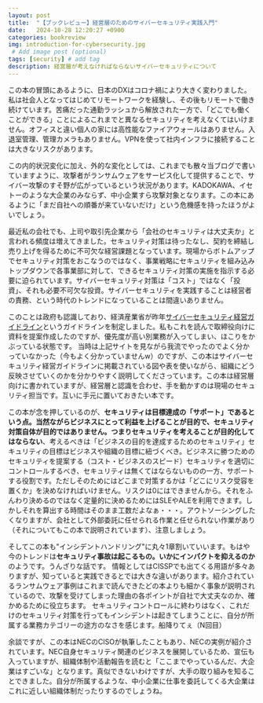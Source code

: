 ```yaml
---
layout: post
title:  "【ブックレビュー】経営層のためのサイバーセキュリティ実践入門"
date:   2024-10-28 12:20:27 +0900
categories: bookreview
img: introduction-for-cybersecurity.jpg
 # Add image post (optional)
tags: [security] # add tag
description: 経営層が考えなければならないサイバーセキュリティについて
---
```


この本の冒頭にあるように、日本のDXはコロナ禍により大きく変わりました。私は社会人となってはじめてリモートワークを経験し、その後もリモートで働き続けています。苦痛だった通勤ラッシュから解放された一方で、「どこでも働くことができる」ことによるこれまでと異なるセキュリティを考えなくてはいけません。オフィスと違い個人の家には高性能なファイアウォールはありません。入退室管理、管理カメラもありません。VPNを使って社内インフラに接続することは大きなリスクがあります。

この内的状況変化に加え、外的な変化としては、これまでも散々当ブログで書いていますように、攻撃者がランサムウェアをサービス化して提供することで、サイバー攻撃のすそ野が広がっているという状況があります。KADOKAWA、イセトーのような大企業のみならず、中小企業すら攻撃対象となります。この本にあるように「まだ自社への順番が来ていないだけ」という危機感を持ったほうがよいでしょう。

最近私の会社でも、上司や取引先企業から「会社のセキュリティは大丈夫か」と言われる頻度は増えてきました。セキュリティ対策は待ったなし、契約を締結し売り上げを得るために不可欠な経営課題となっています。現場からボトムアップでセキュリティ対策をおこなうのではなく、事業戦略にセキュリティを組み込みトップダウンで各事業部に対して、できるセキュリティ対策の実施を指示する必要に迫られています。サイバーセキュリティ対策は「コスト」ではなく「投資」、それも必要不可欠な投資。サイバーセキュリティを実践することは経営者の責務、という時代のトレンドになっていることは間違いありません。

このことは政府も認識しており、経済産業省が昨年[サイバーセキュリティ経営ガイドライン](https://www.meti.go.jp/policy/netsecurity/mng_guide.html)というガイドラインを制定しました。私もこれを読んで取締役向けに資料を提案作成したのですが、優先度が高い別業務が入ってしまい、ほこりをかぶっている状態です。
当時は上記サイトを見ながら我流でやったのでよく分かっていなかった（今もよく分かっていませんw）のですが、この本はサイバーセキュリティ経営ガイドラインに掲載されている図や表を使いながら、組織にどう反映させていくのかを分かりやすく説明してくださっています。この本は経営層向けに書かれていますが、経営層と認識を合わせ、手を動かすのは現場のセキュリティ担当です。互いに手元に置いておきたい本です。

この本が念を押しているのが、**セキュリティは目標達成の「サポート」**であるという点。当然ながらビジネスにとって利益を上げることが目的で、セキュリティ対策自体が目的ではありません。つまり**セキュリティを考えることが目的化してはならない**、考えるべきは「ビジネスの目的を達成するためのセキュリティ」セキュリティの目標はビジネスや組織の目標に紐づくべき。ビジネスに勝つためのセキュリティを提案する（コスト・ビジネスのスピード）セキュリティを適切にコントロールするべき、セキュリティは無くてはならないものの一方、サポートする役割です。ただしそのためにはどこまで対策するかは「どこにリスク受容を置くか」を決めなければいけません。リスクは0にはできませんから。それをふんわり決めるのではなく定量的に決めるためにはSLEやALEを利用できます。しかしそれを算出する時間はそのまま工数だよなぁ・・・。アウトソーシングしたくなりますが、会社として外部委託に任せられる作業と任せられない作業があり（それについてもこの本で説明されています）、注意しましょう。

そしてこの本も"インシデントハンドリング"に丸々1章割いていいます。もはや今のトレンドは**セキュリティ事故は起こるもの。いかにインパクトを抑えるのか**のようです。うんざりな話です。
情報としてはCISSPでも出てくる用語が多々ありますが、知っていると実践できるとでは大きな違いがあります。紹介されているランサムウェア事例はこれまで読んできたどの本よりも細かく事象が説明されているので、攻撃を受けてしまった理由の各ポイントが自社で大丈夫なのか、確かめるために役立ちます。
セキュリティコントロールに終わりはなく、これだけのセキュリティ対策を行ってもインシデントは起きてしまうことに、自分が所属する業務カテゴリーの途方のなさを感じます。船降りてぇ（N回目）

余談ですが、この本はNECのCISOが執筆したこともあり、NECの実例が紹介されています。NEC自身セキュリティ関連のビジネスを展開しているため、宣伝も入っていますが、組織体制や活動報告を読むと「ここまでやっているんだ、大企業はすごいな」となります。真似できないわけですが、大手の取り組みを知ることできました。自分が所属するような、中小企業に仕事を委託してくる大企業はこれに近しい組織体制だったりするのでしょうね。
